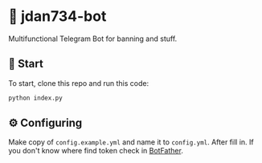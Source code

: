 # 🤖 jdan734-bot
Multifunctional Telegram Bot for banning and stuff.

## 🚀 Start
To start, clone this repo and run this code:
```sh
python index.py
```

## ⚙️ Configuring
Make copy of `config.example.yml` and name it to `config.yml`. After fill in. If you don't know where find token check in [BotFather](t.me/BotFather).
